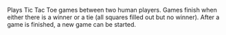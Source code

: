 Plays Tic Tac Toe games between two human players. Games finish when either there is a winner or a tie (all squares filled out but no winner). After a game is finished, a new game can be started.
